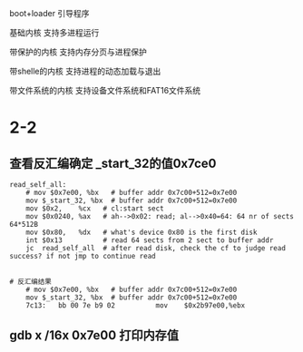 boot+loader 引导程序

基础内核 支持多进程运行

带保护的内核 支持内存分页与进程保护

带shelle的内核 支持进程的动态加载与退出

带文件系统的内核 支持设备文件系统和FAT16文件系统

# 2-2 #

## 查看反汇编确定 _start_32的值0x7ce0 ##

```assembly
read_self_all:
    # mov $0x7e00, %bx   # buffer addr 0x7c00+512=0x7e00
    mov $_start_32, %bx  # buffer addr 0x7c00+512=0x7e00  
    mov $0x2,    %cx   # cl:start sect
    mov $0x0240, %ax   # ah-->0x02: read; al-->0x40=64: 64 nr of sects 64*512B
    mov $0x80,   %dx   # what's device 0x80 is the first disk 
    int $0x13          # read 64 sects from 2 sect to buffer addr 
    jc  read_self_all  # after read disk, check the cf to judge read success? if not jmp to continue read 


# 反汇编结果
	# mov $0x7e00, %bx   # buffer addr 0x7c00+512=0x7e00
    mov $_start_32, %bx  # buffer addr 0x7c00+512=0x7e00
    7c13:	bb 00 7e b9 02       	mov    $0x2b97e00,%ebx
```

## gdb x  /16x  0x7e00  打印内存值 ##



